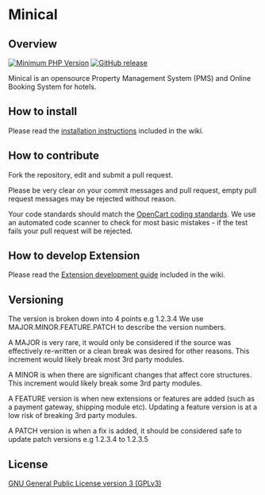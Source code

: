 # Minical


## Overview

[![Minimum PHP Version](https://img.shields.io/badge/php-%205.6-8892BF.svg?style=flat-square)](https://php.net/)
[![GitHub release](https://img.shields.io/github/v/release/minical/minical)](https://github.com/minical/minical)


Minical is an opensource Property Management System (PMS) and Online Booking System for hotels.



## How to install

Please read the [installation instructions](https://github.com/m0dE/minical/wiki/Installation) included in the wiki.



## How to contribute

Fork the repository, edit and submit a pull request.

Please be very clear on your commit messages and pull request, empty pull request messages may be rejected without reason.

Your code standards should match the [OpenCart coding standards](https://github.com/m0dE/minical/wiki/Coding-Standards). We use an automated code scanner to check for most basic mistakes - if the test fails your pull request will be rejected.



## How to develop Extension

Please read the [Extension development guide](https://github.com/m0dE/minical/wiki) included in the wiki.



## Versioning

The version is broken down into 4 points e.g 1.2.3.4 We use MAJOR.MINOR.FEATURE.PATCH to describe the version numbers.

A MAJOR is very rare, it would only be considered if the source was effectively re-written or a clean break was desired for other reasons. This increment would likely break most 3rd party modules.

A MINOR is when there are significant changes that affect core structures. This increment would likely break some 3rd party modules.

A FEATURE version is when new extensions or features are added (such as a payment gateway, shipping module etc). Updating a feature version is at a low risk of breaking 3rd party modules.

A PATCH version is when a fix is added, it should be considered safe to update patch versions e.g 1.2.3.4 to 1.2.3.5



## License

[GNU General Public License version 3 (GPLv3)](https://github.com/m0dE/minical/blob/main/LICENSE)



